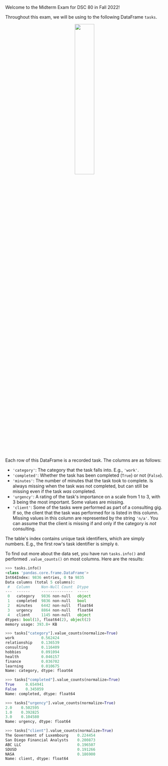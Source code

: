 Welcome to the Midterm Exam for DSC 80 in Fall 2022!

Throughout this exam, we will be using to the following DataFrame `tasks`.

<center><img src='../assets/images/fa22-midterm/tasks.png' width=35%></center>

Each row of this DataFrame is a recorded task. The columns are as follows:

 - `'category'`: The category that the task falls into. E.g., `'work'`.
 - `'completed'`: Whether the task has been completed (`True`) or not (`False`).
 - `'minutes'`: The number of minutes that the task took to complete. Is always missing when the task was not completed, but can still be missing even if the task *was* completed.
 - `'urgency'`: A rating of the task's importance on a scale from 1 to 3, with 3 being the most important. Some values are missing.
 - `'client'`: Some of the tasks were performed as part of a consulting gig. If so, the client that the task was performed for is listed in this column. Missing values in this column are represented by the string `'n/a'`. You can assume that the client is missing if and only if the category is *not* consulting.

The table's index contains unique task identifiers, which are simply numbers. E.g., the first row's task identifier is simply `0`.

To find out more about the data set, you have run `tasks.info()` and performed `.value_counts()` on most columns. Here are the results:

```py
>>> tasks.info()
<class 'pandas.core.frame.DataFrame'>
Int64Index: 9836 entries, 0 to 9835
Data columns (total 5 columns):
 #   Column     Non-Null Count  Dtype  
---  ------     --------------  -----  
 0   category   9836 non-null   object 
 1   completed  9836 non-null   bool   
 2   minutes    6442 non-null   float64
 3   urgency    8864 non-null   float64
 4   client     1145 non-null   object 
dtypes: bool(1), float64(2), object(2)
memory usage: 393.8+ KB

>>> tasks["category"].value_counts(normalize=True)
work            0.562424
relationship    0.136539
consulting      0.116409
hobbies         0.091094
health          0.046157
finance         0.036702
learning        0.010675
Name: category, dtype: float64

>>> tasks["completed"].value_counts(normalize=True)
True     0.654941
False    0.345059
Name: completed, dtype: float64

>>> tasks["urgency"].value_counts(normalize=True)
2.0    0.502595
1.0    0.392825
3.0    0.104580
Name: urgency, dtype: float64

>>> tasks["client"].value_counts(normalize=True)
The Government of Luxembourg    0.224454
San Diego Financial Analysts    0.200873
ABC LLC                         0.196507
SDUSD                           0.191266
NASA                            0.186900
Name: client, dtype: float64
```